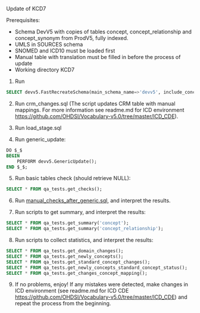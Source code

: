 Update of KCD7

Prerequisites:
- Schema DevV5 with copies of tables concept, concept_relationship and concept_synonym from ProdV5, fully indexed. 
- UMLS in SOURCES schema
- SNOMED and ICD10 must be loaded first
- Manual table with translation must be filled in before the process of update
- Working directory KCD7

1. Run 
```sql
SELECT devv5.FastRecreateSchema(main_schema_name=>'devv5', include_concept_ancestor=>true, include_deprecated_rels=>true, include_synonyms=>true);
```
2. Run crm_changes.sql (The script updates CRM table with manual mappings. For more information see readme.md for ICD environment https://github.com/OHDSI/Vocabulary-v5.0/tree/master/ICD_CDE).

3. Run load_stage.sql

4. Run generic_update:
```sql
DO $_$
BEGIN
	PERFORM devv5.GenericUpdate();
END $_$;
```
5. Run basic tables check (should retrieve NULL):
```sql
SELECT * FROM qa_tests.get_checks();
```

6. Run [manual_checks_after_generic.sql](https://github.com/OHDSI/Vocabulary-v5.0/blob/master/working/manual_checks_after_generic.sql), and interpret the results.

7. Run scripts to get summary, and interpret the results:
```sql
SELECT * FROM qa_tests.get_summary('concept');
SELECT * FROM qa_tests.get_summary('concept_relationship');
```
8. Run scripts to collect statistics, and interpret the results:
```sql
SELECT * FROM qa_tests.get_domain_changes();
SELECT * FROM qa_tests.get_newly_concepts();
SELECT * FROM qa_tests.get_standard_concept_changes();
SELECT * FROM qa_tests.get_newly_concepts_standard_concept_status();
SELECT * FROM qa_tests.get_changes_concept_mapping();
```
9. If no problems, enjoy! If any mistakes were detected, make changes in ICD environment (see readme.md for ICD CDE https://github.com/OHDSI/Vocabulary-v5.0/tree/master/ICD_CDE) and repeat the process from the beginning.
